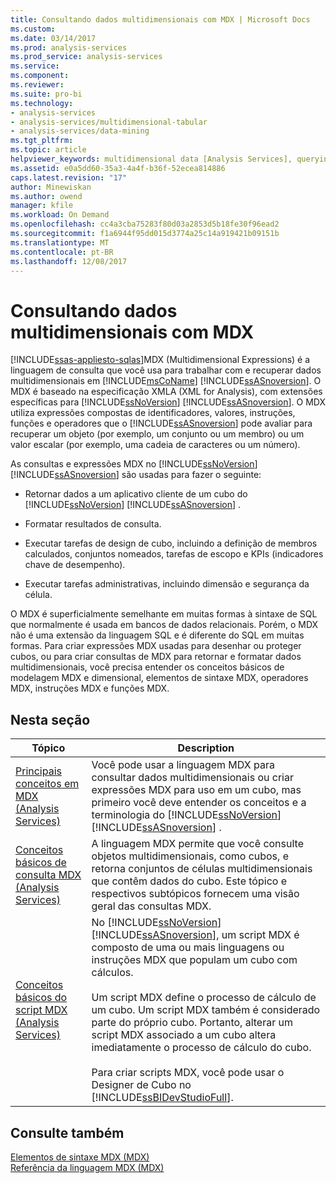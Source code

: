 ```yaml
---
title: Consultando dados multidimensionais com MDX | Microsoft Docs
ms.custom: 
ms.date: 03/14/2017
ms.prod: analysis-services
ms.prod_service: analysis-services
ms.service: 
ms.component: 
ms.reviewer: 
ms.suite: pro-bi
ms.technology:
- analysis-services
- analysis-services/multidimensional-tabular
- analysis-services/data-mining
ms.tgt_pltfrm: 
ms.topic: article
helpviewer_keywords: multidimensional data [Analysis Services], querying
ms.assetid: e0a5dd60-35a3-4a4f-b36f-52ecea814886
caps.latest.revision: "17"
author: Minewiskan
ms.author: owend
manager: kfile
ms.workload: On Demand
ms.openlocfilehash: cc4a3cba75283f80d03a2853d5b18fe30f96ead2
ms.sourcegitcommit: f1a6944f95dd015d3774a25c14a919421b09151b
ms.translationtype: MT
ms.contentlocale: pt-BR
ms.lasthandoff: 12/08/2017
---
```

# <a name="querying-multidimensional-data-with-mdx"></a>Consultando dados multidimensionais com MDX
[!INCLUDE[ssas-appliesto-sqlas](../../../includes/ssas-appliesto-sqlas.md)]MDX (Multidimensional Expressions) é a linguagem de consulta que você usa para trabalhar com e recuperar dados multidimensionais em [!INCLUDE[msCoName](../../../includes/msconame-md.md)] [!INCLUDE[ssASnoversion](../../../includes/ssasnoversion-md.md)]. O MDX é baseado na especificação XMLA (XML for Analysis), com extensões específicas para [!INCLUDE[ssNoVersion](../../../includes/ssnoversion-md.md)] [!INCLUDE[ssASnoversion](../../../includes/ssasnoversion-md.md)]. O MDX utiliza expressões compostas de identificadores, valores, instruções, funções e operadores que o [!INCLUDE[ssASnoversion](../../../includes/ssasnoversion-md.md)] pode avaliar para recuperar um objeto (por exemplo, um conjunto ou um membro) ou um valor escalar (por exemplo, uma cadeia de caracteres ou um número).  
  
 As consultas e expressões MDX no [!INCLUDE[ssNoVersion](../../../includes/ssnoversion-md.md)] [!INCLUDE[ssASnoversion](../../../includes/ssasnoversion-md.md)] são usadas para fazer o seguinte:  
  
-   Retornar dados a um aplicativo cliente de um cubo do [!INCLUDE[ssNoVersion](../../../includes/ssnoversion-md.md)] [!INCLUDE[ssASnoversion](../../../includes/ssasnoversion-md.md)] .  
  
-   Formatar resultados de consulta.  
  
-   Executar tarefas de design de cubo, incluindo a definição de membros calculados, conjuntos nomeados, tarefas de escopo e KPIs (indicadores chave de desempenho).  
  
-   Executar tarefas administrativas, incluindo dimensão e segurança da célula.  
  
 O MDX é superficialmente semelhante em muitas formas à sintaxe de SQL que normalmente é usada em bancos de dados relacionais. Porém, o MDX não é uma extensão da linguagem SQL e é diferente do SQL em muitas formas. Para criar expressões MDX usadas para desenhar ou proteger cubos, ou para criar consultas de MDX para retornar e formatar dados multidimensionais, você precisa entender os conceitos básicos de modelagem MDX e dimensional, elementos de sintaxe MDX, operadores MDX, instruções MDX e funções MDX.  
  
## <a name="in-this-section"></a>Nesta seção  
  
|Tópico|Description|  
|-----------|-----------------|  
|[Principais conceitos em MDX &#40;Analysis Services&#41;](../../../analysis-services/multidimensional-models/mdx/key-concepts-in-mdx-analysis-services.md)|Você pode usar a linguagem MDX para consultar dados multidimensionais ou criar expressões MDX para uso em um cubo, mas primeiro você deve entender os conceitos e a terminologia do [!INCLUDE[ssNoVersion](../../../includes/ssnoversion-md.md)] [!INCLUDE[ssASnoversion](../../../includes/ssasnoversion-md.md)] .|  
|[Conceitos básicos de consulta MDX &#40;Analysis Services&#41;](../../../analysis-services/multidimensional-models/mdx/mdx-query-fundamentals-analysis-services.md)|A linguagem MDX permite que você consulte objetos multidimensionais, como cubos, e retorna conjuntos de células multidimensionais que contêm dados do cubo. Este tópico e respectivos subtópicos fornecem uma visão geral das consultas MDX.|  
|[Conceitos básicos do script MDX &#40;Analysis Services&#41;](../../../analysis-services/multidimensional-models/mdx/mdx-scripting-fundamentals-analysis-services.md)|No [!INCLUDE[ssNoVersion](../../../includes/ssnoversion-md.md)] [!INCLUDE[ssASnoversion](../../../includes/ssasnoversion-md.md)], um script MDX é composto de uma ou mais linguagens ou instruções MDX que populam um cubo com cálculos.<br /><br /> Um script MDX define o processo de cálculo de um cubo. Um script MDX também é considerado parte do próprio cubo. Portanto, alterar um script MDX associado a um cubo altera imediatamente o processo de cálculo do cubo.<br /><br /> Para criar scripts MDX, você pode usar o Designer de Cubo no [!INCLUDE[ssBIDevStudioFull](../../../includes/ssbidevstudiofull-md.md)].|  
  
## <a name="see-also"></a>Consulte também  
 [Elementos de sintaxe MDX &#40;MDX&#41;](../../../mdx/mdx-syntax-elements-mdx.md)   
 [Referência da linguagem MDX &#40;MDX&#41;](../../../mdx/mdx-language-reference-mdx.md)  
  
  
